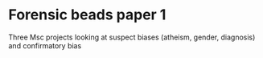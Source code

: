 # Forensic beads paper 1
 Three Msc projects looking at suspect biases (atheism, gender, diagnosis) and confirmatory bias
